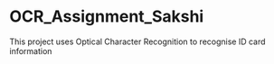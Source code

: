 # OCR_Assignment_Sakshi
This project uses Optical Character Recognition to recognise ID card information
